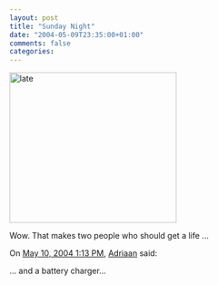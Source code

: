 ```yaml
---
layout: post
title: "Sunday Night"
date: "2004-05-09T23:35:00+01:00"
comments: false
categories: 
---
```


<p><img src="/blog/st/images/late.jpg" height="265" alt="late" width="294" /></p>

<p>Wow. That makes two people who should get a life &#8230;</p>

<section class="comments">

<div class="comment" id="comment-288">
On <a href="#comment-288" title="Permalink to this comment">May 10, 2004  1:13 PM</a>, <a href="http://www.kung-foo.tv" title="http://www.kung-foo.tv" rel="nofollow">Adriaan</a>
said:
<p>&#8230; and a battery charger&#8230;</p>


</section>

